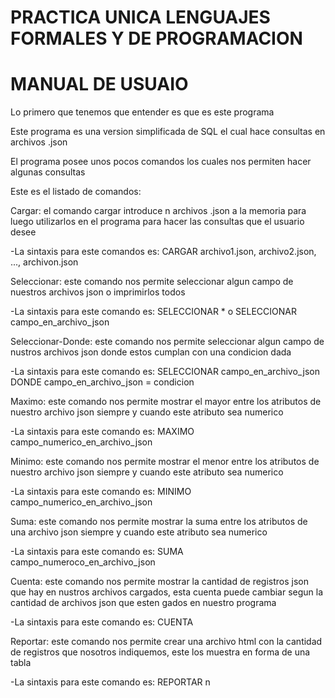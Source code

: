 # PRACTICA UNICA LENGUAJES FORMALES Y DE PROGRAMACION 

# MANUAL DE USUAIO

<p>Lo primero que tenemos que entender es que es este programa</p>
<p>Este programa es una version simplificada de SQL el cual hace consultas en archivos .json</p>
<p>El programa posee unos pocos comandos los cuales nos permiten hacer algunas consultas</p>
<p>Este es el listado de comandos:</p>

Cargar: el comando cargar introduce n archivos .json a la memoria para luego utilizarlos en el programa para hacer las consultas que el usuario desee 
<p>-La sintaxis para este comandos es: CARGAR archivo1.json, archivo2.json, ..., archivon.json</p>

Seleccionar: este comando nos permite seleccionar algun campo de nuestros archivos json o imprimirlos todos
<p>-La sintaxis para este comando es: SELECCIONAR *  o  SELECCIONAR campo_en_archivo_json</p>

Seleccionar-Donde: este comando nos permite seleccionar algun campo de nustros archivos json donde estos cumplan con una condicion dada
<p>-La sintaxis para este comando es: SELECCIONAR campo_en_archivo_json DONDE campo_en_archivo_json = condicion</p>

Maximo: este comando nos permite mostrar el mayor entre los atributos de nuestro archivo json siempre y cuando este atributo sea numerico
<p>-La sintaxis para este comando es: MAXIMO campo_numerico_en_archivo_json</p>

Minimo: este comando nos permite mostrar el menor entre los atributos de nuestro archivo json siempre y cuando este atributo sea numerico
<p>-La sintaxis para este comando es: MINIMO campo_numerico_en_archivo_json</p>

Suma: este comando nos permite mostrar la suma entre los atributos de una archivo json siempre y cuando este atributo sea numerico
<p>-La sintaxis para este comando es: SUMA campo_numeroco_en_archivo_json</p>

<p>Cuenta: este comando nos permite mostrar la cantidad de registros json que hay en nustros archivos cargados, esta cuenta puede cambiar segun la cantidad de archivos json que esten gados en nuestro programa
<p>-La sintaxis para este comando es: CUENTA</p>

Reportar: este comando nos permite crear una archivo html con la cantidad de registros que nosotros indiquemos, este los muestra en forma de una tabla
<p>-La sintaxis para este comando es: REPORTAR n</p>
